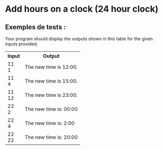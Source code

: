 # Add hours on a clock (24 hour clock)

## Exemples de tests :

Your program should display the outputs shown in this table for the given inputs provided;

<table>
  <tr>
    <th>Input</th>
    <th>Output</th>
  </tr>
  <tr>
    <td>11<br>1</td>
    <td>The new time is 12:00.</td>
  </tr>
  <tr>
    <td>11<br>4</td>
    <td>The new time is 15:00.</td>
  </tr>
  <tr>
    <td>11<br>12</td>
    <td>The new time is 23:00.</td>
  </tr>
  <tr>
    <td>22<br>2</td>
    <td>The new time is: 00:00</td>
  </tr>
  <tr>
    <td>22<br>4</td>
    <td>The new time is: 2:00</td>
  </tr>
  <tr>
    <td>22<br>22</td>
    <td>The new time is: 20:00</td>
  </tr>
</table>

